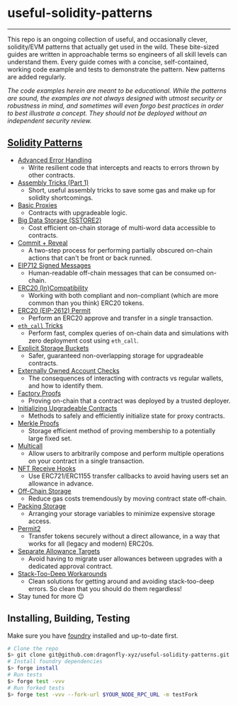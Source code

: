 # useful-solidity-patterns
---
This repo is an ongoing collection of useful, and occasionally clever, solidity/EVM patterns that actually get used in the wild. These bite-sized guides are written in approachable terms so engineers of all skill levels can understand them. Every guide comes with a concise, self-contained, working code example and tests to demonstrate the pattern. New patterns are added regularly.

*The code examples herein are meant to be educational. While the patterns are sound, the examples are not always designed with utmost security or robustness in mind, and sometimes will even forgo best practices in order to best illustrate a concept. They should not be deployed without an independent security review.*

## [Solidity Patterns](./patterns)
- [Advanced Error Handling](./patterns/error-handling)
    - Write resilient code that intercepts and reacts to errors thrown by other contracts.
- [Assembly Tricks (Part 1)](./patterns/assembly-tricks-1)
    - Short, useful assembly tricks to save some gas and make up for solidity shortcomings.
- [Basic Proxies](./patterns/basic-proxies)
    - Contracts with upgradeable logic.
- [Big Data Storage (SSTORE2)](./patterns/big-data-storage)
    - Cost efficient on-chain storage of multi-word data accessible to contracts.
- [Commit + Reveal](./patterns/commit-reveal)
    - A two-step process for performing partially obscured on-chain actions that can't be front or back runned.
- [EIP712 Signed Messages](./patterns/eip712-signed-messages)
    - Human-readable off-chain messages that can be consumed on-chain.
- [ERC20 (In)Compatibility](./patterns/erc20-compatibility)
    - Working with both compliant and non-compliant (which are more common than you think) ERC20 tokens.
- [ERC20 (EIP-2612) Permit](./patterns/erc20-permit)
    - Perform an ERC20 approve and transfer in a *single* transaction.
- [`eth_call` Tricks](./patterns/eth_call-tricks)
    - Perform fast, complex queries of on-chain data and simulations with zero deployment cost using `eth_call`.
- [Explicit Storage Buckets](./patterns/explicit-storage-buckets)
    - Safer, guaranteed non-overlapping storage for upgradeable contracts.
- [Externally Owned Account Checks](./patterns/eoa-checks)
    - The consequences of interacting with contracts vs regular wallets, and how to identify them.
- [Factory Proofs](./patterns/factory-proofs)
    - Proving on-chain that a contract was deployed by a trusted deployer.
- [Initializing Upgradeable Contracts](./patterns/initializing-upgradeable-contracts)
    - Methods to safely and efficiently initialize state for proxy contracts.
- [Merkle Proofs](./patterns/merkle-proofs)
    - Storage efficient method of proving membership to a potentially large fixed set.
- [Multicall](./patterns/multicall)
    - Allow users to arbitrarily compose and perform multiple operations on your contract in a single transaction.
- [NFT Receive Hooks](./patterns/nft-receive-hooks)
    - Use ERC721/ERC1155 transfer callbacks to avoid having users set an allowance in advance.
- [Off-Chain Storage](./patterns/off-chain-storage)
    - Reduce gas costs tremendously by moving contract state off-chain.
- [Packing Storage](./patterns/packing-storage)
    - Arranging your storage variables to minimize expensive storage access.
- [Permit2](./patterns/permit2)
    - Transfer tokens securely without a direct allowance, in a way that works for all (legacy and modern) ERC20s.
- [Separate Allowance Targets](./patterns/separate-allowance-targets/)
    - Avoid having to migrate user allowances between upgrades with a dedicated approval contract.
- [Stack-Too-Deep Workarounds](./patterns/stack-too-deep/)
    - Clean solutions for getting around and avoiding stack-too-deep errors. So clean that you should do them regardless!
- Stay tuned for more 😉

## Installing, Building, Testing

Make sure you have [foundry](https://book.getfoundry.sh/getting-started/installation) installed and up-to-date first.

```bash
# Clone the repo
$> git clone git@github.com:dragonfly-xyz/useful-solidity-patterns.git
# Install foundry dependencies
$> forge install
# Run tests
$> forge test -vvv
# Run forked tests
$> forge test -vvv --fork-url $YOUR_NODE_RPC_URL -m testFork
```
